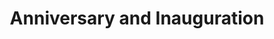 ---
layout: gallery
title: Anniversary and Inauguration
excerpt: "So Simple is a responsive Jekyll theme for your words and images."
modified: 2014-08-08T19:44:38.564948-04:00
folder: images/gallery
imgs: 
  - "inauguration1.jpg"
  - "inauguration2.jpg"
  - "inauguration3.jpg"
  - "inauguration4.jpg"
  - "inauguration5.jpg"
  - "inauguration6.jpg"
  - "inauguration7.jpg"
  - "inauguration8.jpg"
  - "inauguration9.jpg"
  - "inauguration10.jpg"
  - "inauguration11.jpg"
  - "inauguration12.jpg"
  - "inauguration13.jpg"
  - "inauguration14.jpg"
  - "inauguration15.jpg"
  - "inauguration16.jpg"
  - "inauguration17.jpg"
  - "inauguration18.jpg"
  - "inauguration19.jpg"
  - "inauguration20.jpg"
  - "inauguration21.jpg"
  - "inauguration22.jpg"
  - "inauguration23.jpg"
  - "inauguration24.jpg"
  - "inauguration25.jpg"
  - "inauguration26.jpg"
  - "inauguration27.jpg"
  - "inauguration28.jpg"
  - "inauguration29.jpg"
  - "inauguration30.jpg"
  - "inauguration31.jpg"
---